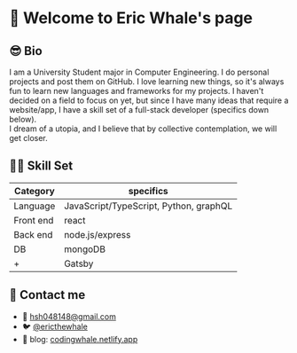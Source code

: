 # 🐋 Welcome to Eric Whale's page

## 😎 Bio

I am a University Student major in Computer Engineering. I do personal projects and post them on GitHub. I love learning new things, so it's always fun to learn new languages and frameworks for my projects. I haven't decided on a field to focus on yet, but since I have many ideas that require a website/app, I have a skill set of a full-stack developer (specifics down below). <br>
I dream of a utopia, and I believe that by collective contemplation, we will get closer.
  
## 🧑‍💻 Skill Set

| Category | specifics |
| ----------- | ----------- |
| Language | JavaScript/TypeScript, Python, graphQL |
| Front end | react | scss |
| Back end | node.js/express |
| DB | mongoDB |
| + | Gatsby |

## 🔭 Contact me

- 📧 hsh048148@gmail.com 
- 🐦 [@ericthewhale](https://twitter.com/ericthewhale)
- 📝 blog: [codingwhale.netlify.app](https://codingwhale.netlify.app)

<!--
- 👯 I’m looking to collaborate on ...
- 🤔 I’m looking for help with ...
- 💬 Ask me about ...
- 😄 Pronouns: ...
- ⚡ Fun fact: ...
-->
